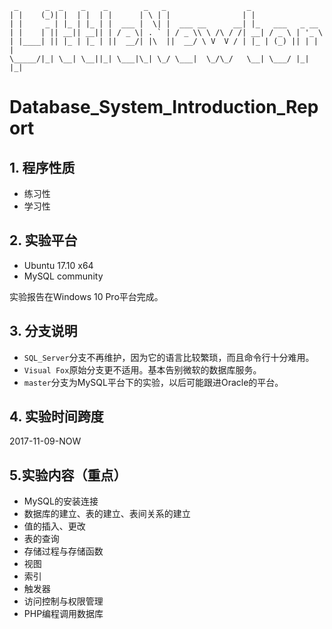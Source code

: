      _      _  _    _    _        _   _                  _                 
    | |    (_)| |  | |  | |      | \ | |                | |                
    | |     _ | |_ | |_ | |  ___ |  \| |  ___ __      __| |_   ___   _ __  
    | |    | || __|| __|| | / _ \| . ` | / _ \\ \ /\ / /| __| / _ \ | '_ \ 
    | |____| || |_ | |_ | ||  __/| |\  ||  __/ \ V  V / | |_ | (_) || | | |
    \_____/|_| \__| \__||_| \___|\_| \_/ \___|  \_/\_/   \__| \___/ |_| |_|

# Database_System_Introduction_Report

## 1. 程序性质

- 练习性
- 学习性

## 2. 实验平台

- Ubuntu 17.10 x64
- MySQL community

实验报告在Windows 10 Pro平台完成。

## 3. 分支说明

- ```SQL_Server```分支不再维护，因为它的语言比较繁琐，而且命令行十分难用。
- ```Visual Fox```原始分支更不适用。基本告别微软的数据库服务。
- ```master```分支为MySQL平台下的实验，以后可能跟进Oracle的平台。

## 4. 实验时间跨度

2017-11-09-NOW

## 5.实验内容（重点）

- MySQL的安装连接
- 数据库的建立、表的建立、表间关系的建立
- 值的插入、更改
- 表的查询
- 存储过程与存储函数
- 视图
- 索引
- 触发器
- 访问控制与权限管理
- PHP编程调用数据库